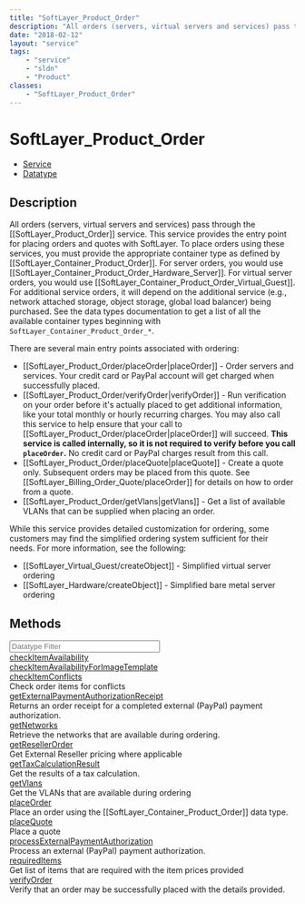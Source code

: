 ```yaml
---
title: "SoftLayer_Product_Order"
description: "All orders (servers, virtual servers and services) pass through the [[SoftLayer_Product_Order]] service. This service pr... "
date: "2018-02-12"
layout: "service"
tags:
    - "service"
    - "sldn"
    - "Product"
classes:
    - "SoftLayer_Product_Order"
---
```

# SoftLayer_Product_Order
<div id='service-datatype'>
    <ul id='sldn-reference-tabs'>
    <li id='service'> <a href='/reference/services/SoftLayer_Product_Order' >Service</a></li>    <li id='datatype'> <a href='/reference/datatypes/SoftLayer_Product_Order' >Datatype</a></li>
    </ul>
</div>

## Description
All orders (servers, virtual servers and services) pass through the [[SoftLayer_Product_Order]] service. This service provides the entry point for placing orders and quotes with SoftLayer. To place orders using these services, you must provide the appropriate container type as defined by [[SoftLayer_Container_Product_Order]]. For server orders, you would use [[SoftLayer_Container_Product_Order_Hardware_Server]]. For virtual server orders, you would use [[SoftLayer_Container_Product_Order_Virtual_Guest]]. For additional service orders, it will depend on the additional service (e.g., network attached storage, object storage, global load balancer) being purchased. See the data types documentation to get a list of all the available container types beginning with <code>SoftLayer_Container_Product_Order_*</code>. 

There are several main entry points associated with ordering: 

<ul> <li>[[SoftLayer_Product_Order/placeOrder|placeOrder]] - Order servers and services. Your credit card or PayPal account will get charged when successfully placed.</li> <li>[[SoftLayer_Product_Order/verifyOrder|verifyOrder]] - Run verification on your order before it's actually placed to get additional information, like your total monthly or hourly recurring charges. You may also call this service to help ensure that your call to [[SoftLayer_Product_Order/placeOrder|placeOrder]] will succeed. <strong>This service is called internally, so it is not required to verify before you call <code>placeOrder</code>.</strong> No credit card or PayPal charges result from this call.</li> <li>[[SoftLayer_Product_Order/placeQuote|placeQuote]] - Create a quote only. Subsequent orders may be placed from this quote. See [[SoftLayer_Billing_Order_Quote/placeOrder]] for details on how to order from a quote.</li> <li>[[SoftLayer_Product_Order/getVlans|getVlans]] - Get a list of available VLANs that can be supplied when placing an order.</li> </ul> 

While this service provides detailed customization for ordering, some customers may find the simplified ordering system sufficient for their needs. For more information, see the following: 

<ul> <li>[[SoftLayer_Virtual_Guest/createObject]] - Simplified virtual server ordering</li> <li>[[SoftLayer_Hardware/createObject]] - Simplified bare metal server ordering</li> </ul> 
        
        
<div id="properties" class="content">
    <h2>Methods</h2>
    <div class="view-filters">
        <div class="clearfix">
            <div class="search-input-box">
                <input placeholder="Datatype Filter" onkeyup="titleSearch(inputId='edit-combine', divId='method-div', elementClass='method-row')" 
                    type="text" id="edit-combine" value="" size="30" maxlength="128" class="form-text">
            </div>
        </div>
    </div>
    <div id="method-div">
            <div class="method-row">
                        <span class='view-field-title'><a href='/reference/services/SoftLayer_Product_Order/checkItemAvailability'> checkItemAvailability</a> </span>
            <div class='views-field-body'></div>
        </div>
            <div class="method-row">
                        <span class='view-field-title'><a href='/reference/services/SoftLayer_Product_Order/checkItemAvailabilityForImageTemplate'> checkItemAvailabilityForImageTemplate</a> </span>
            <div class='views-field-body'></div>
        </div>
            <div class="method-row">
                        <span class='view-field-title'><a href='/reference/services/SoftLayer_Product_Order/checkItemConflicts'> checkItemConflicts</a> </span>
            <div class='views-field-body'>Check order items for conflicts</div>
        </div>
            <div class="method-row">
                        <span class='view-field-title'><a href='/reference/services/SoftLayer_Product_Order/getExternalPaymentAuthorizationReceipt'> getExternalPaymentAuthorizationReceipt</a> </span>
            <div class='views-field-body'>Returns an order receipt for a completed external (PayPal) payment authorization.</div>
        </div>
            <div class="method-row">
                        <span class='view-field-title'><a href='/reference/services/SoftLayer_Product_Order/getNetworks'> getNetworks</a> </span>
            <div class='views-field-body'>Retrieve the networks that are available during ordering.</div>
        </div>
            <div class="method-row">
                        <span class='view-field-title'><a href='/reference/services/SoftLayer_Product_Order/getResellerOrder'> getResellerOrder</a> </span>
            <div class='views-field-body'>Get External Reseller pricing where applicable</div>
        </div>
            <div class="method-row">
                        <span class='view-field-title'><a href='/reference/services/SoftLayer_Product_Order/getTaxCalculationResult'> getTaxCalculationResult</a> </span>
            <div class='views-field-body'>Get the results of a tax calculation.</div>
        </div>
            <div class="method-row">
                        <span class='view-field-title'><a href='/reference/services/SoftLayer_Product_Order/getVlans'> getVlans</a> </span>
            <div class='views-field-body'>Get the VLANs that are available during ordering</div>
        </div>
            <div class="method-row">
                        <span class='view-field-title'><a href='/reference/services/SoftLayer_Product_Order/placeOrder'> placeOrder</a> </span>
            <div class='views-field-body'>Place an order using the [[SoftLayer_Container_Product_Order]] data type.</div>
        </div>
            <div class="method-row">
                        <span class='view-field-title'><a href='/reference/services/SoftLayer_Product_Order/placeQuote'> placeQuote</a> </span>
            <div class='views-field-body'>Place a quote</div>
        </div>
            <div class="method-row">
                        <span class='view-field-title'><a href='/reference/services/SoftLayer_Product_Order/processExternalPaymentAuthorization'> processExternalPaymentAuthorization</a> </span>
            <div class='views-field-body'>Process an external (PayPal) payment authorization.</div>
        </div>
            <div class="method-row">
                        <span class='view-field-title'><a href='/reference/services/SoftLayer_Product_Order/requiredItems'> requiredItems</a> </span>
            <div class='views-field-body'>Get list of items that are required with the item prices provided</div>
        </div>
            <div class="method-row">
                        <span class='view-field-title'><a href='/reference/services/SoftLayer_Product_Order/verifyOrder'> verifyOrder</a> </span>
            <div class='views-field-body'>Verify that an order may be successfully placed with the details provided.</div>
        </div>
        </div>
</div>

